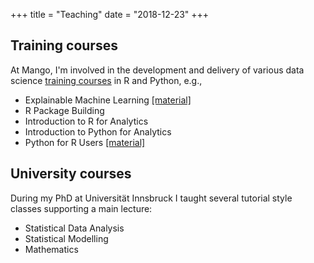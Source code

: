 +++
title = "Teaching"
date = "2018-12-23"
+++

## Training courses

At Mango, I'm involved in the development and delivery of various data science [training courses](https://www.mango-solutions.com/additional-solutions/r-training) in R and Python, e.g.,

- Explainable Machine Learning [[material]](https://github.com/MangoTheCat/explainable-machine-learning-workshop)
- R Package Building
- Introduction to R for Analytics
- Introduction to Python for Analytics
- Python for R Users [[material]](https://github.com/MangoTheCat/python-for-r-users-workshop)

## University courses

During my PhD at Universit&auml;t Innsbruck I taught several tutorial style classes supporting a main lecture:

- Statistical Data Analysis
- Statistical Modelling
- Mathematics
